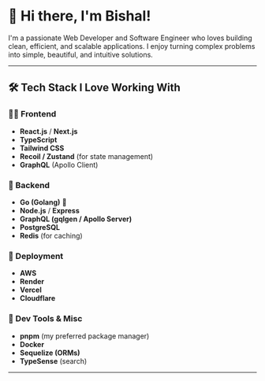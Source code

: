 # 👋 Hi there, I'm Bishal!

I'm a passionate Web Developer and Software Engineer who loves building clean, efficient, and scalable applications. I enjoy turning complex problems into simple, beautiful, and intuitive solutions.

---

## 🛠️ Tech Stack I Love Working With

### 🧑‍💻 Frontend
- **React.js** / **Next.js**
- **TypeScript**
- **Tailwind CSS**
- **Recoil / Zustand** (for state management)
- **GraphQL** (Apollo Client)

### 🧰 Backend
- **Go (Golang)** 🚀
- **Node.js** / **Express**
- **GraphQL (gqlgen / Apollo Server)**
- **PostgreSQL**
- **Redis** (for caching)
  
### 🚀 Deployment
- **AWS**
- **Render**
- **Vercel**
- **Cloudflare**
  
### 🔧 Dev Tools & Misc
- **pnpm** (my preferred package manager)
- **Docker**
- **Sequelize (ORMs)**
- **TypeSense** (search)

---
